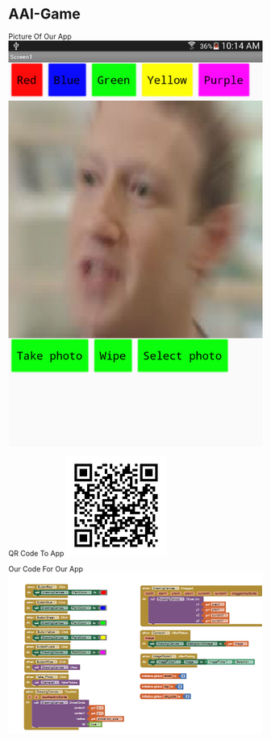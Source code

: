 # AAI-Game

Picture Of Our App
<img src="https://github.com/Linson132/AAI-Game/blob/master/Screenshot_2019-11-18-10-14-54.png" alt="App Picture">

QR Code To App
![qr](https://github.com/Linson132/AAI-Game/blob/master/App%20Iventor.png)

Our Code For Our App
![code](https://github.com/Linson132/AAI-Game/blob/master/Capture.PNG)
